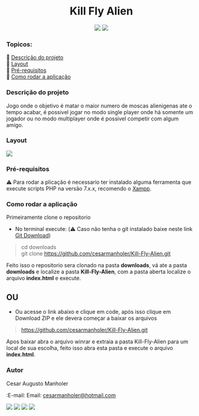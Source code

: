<h1 align="center">Kill Fly Alien</h1>
<p align="center">
<img src="https://img.shields.io/static/v1?label=License&message=MIT&color=blue&style=for-the-badge"/> <img src="https://img.shields.io/static/v1?label=Status&message=Em%20Desenvolvimento&color=orange&style=for-the-badge"/>
</p>

### Topicos:
:large_blue_diamond: [Descrição do projeto](https://github.com/cesarmanholer/Kill-Fly-Alien#descri%C3%A7%C3%A3o-do-projeto)<br>
:large_blue_diamond: [Layout](https://github.com/cesarmanholer/Kill-Fly-Alien#layout)<br>
:large_blue_diamond: [Pré-requisitos](https://github.com/cesarmanholer/Kill-Fly-Alien#pré-requisitos)<br>
:large_blue_diamond: [Como rodar a aplicação](https://github.com/cesarmanholer/Kill-Fly-Alien#como-rodar-a-aplicação)<br>

### Descrição do projeto
Jogo onde o objetivo é matar o maior numero de moscas alienigenas ate o tempo acabar, é possivel jogar no modo single player onde há somente um jogador ou no modo multiplayer onde é possivel competir com algum amigo.

### Layout
<img src="https://github.com/cesarmanholer/Kill-Fly-Alien/blob/master/captured.gif">

### Pré-requisitos
:warning: Para rodar a plicação é necessario ter instalado alguma ferramenta que execute scripts PHP na versão 7.x.x, recomendo o [Xampp](https://www.apachefriends.org/pt_br/index.html).

### Como rodar a aplicação
Primeiramente clone o repositorio
- No terminal execute: (:warning: Caso não tenha o git instalado baixe neste link [Git Download](https://git-scm.com/downloads))
> cd downloads<br>
> git clone https://github.com/cesarmanholer/Kill-Fly-Alien.git

Feito isso o repositorio sera clonado na pasta **downloads**, vá ate a pasta **downloads** e localize a pasta **Kill-Fly-Alien**, com a pasta aberta localize o arquivo **index.html** e execute.

<h2>OU</h2>

- Ou acesse o link abaixo e clique em code, após isso clique em Download ZIP e ele devera começar a baixar os arquivos
> https://github.com/cesarmanholer/Kill-Fly-Alien.git

Apos baixar abra o arquivo winrar e extraia a pasta Kill-Fly-Alien para um local de sua escolha, feito isso abra esta pasta e execute o arquivo **index.html**.

### Autor

Cesar Augusto Manholer

:E-mail: Email: cesarmanholer@hotmail.com

<a href="https://www.facebook.com/cesar_manholer"><img src="https://img.shields.io/static/v1?label=&message=Facebook&color=blue&style=for-the-badge"/></a>
<a href="https://www.instagram.com/cesar_manholer"><img src="https://img.shields.io/static/v1?label=&message=Instagram&color=red&style=for-the-badge"/></a>
<a href="https://www.linkedin.com/cesar_manholer"><img src="https://img.shields.io/static/v1?label=&message=Linkedin&color=blue&style=for-the-badge"/></a>
<a href="https://www.github.com/cesar_manholer"><img src="https://img.shields.io/static/v1?label=&message=Github&color=black&style=for-the-badge"/></a>
